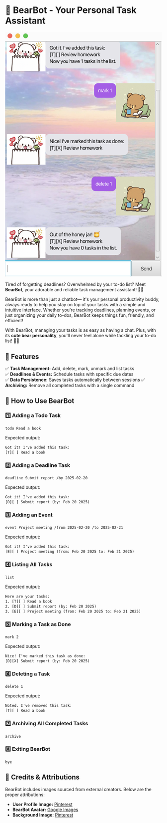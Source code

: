 # 🐻 BearBot - Your Personal Task Assistant

![BearBot Screenshot](https://raw.githubusercontent.com/izniy/ip/main/docs/Ui.png)

Tired of forgetting deadlines? 
Overwhelmed by your to-do list? 
Meet **BearBot**, your adorable and reliable task management assistant! 🐻✨

BearBot is more than just a chatbot— it's your personal productivity buddy, 
always ready to help you stay on top of your tasks with a simple and intuitive interface. 
Whether you're tracking deadlines, planning events, or just organizing your daily to-dos, 
BearBot keeps things fun, friendly, and efficient!

With BearBot, managing your tasks is as easy as having a chat. 
Plus, with its **cute bear personality**, you'll never feel alone while tackling your to-do list! 🐾💙


## 🚀 Features
✅ **Task Management:** Add, delete, mark, unmark and list tasks  
✅ **Deadlines & Events:** Schedule tasks with specific due dates  
✅ **Data Persistence:** Saves tasks automatically between sessions
✅ **Archiving:** Remove all completed tasks with a single command


## 📖 How to Use BearBot
### 1️⃣ Adding a Todo Task
```
todo Read a book
```

Expected output: 
```
Got it! I've added this task:
[T][ ] Read a book
```

### 2️⃣ Adding a Deadline Task
```
deadline Submit report /by 2025-02-20
```

Expected output:
```
Got it! I've added this task:
[D][ ] Submit report (by: Feb 20 2025)
```

### 3️⃣ Adding an Event
```
event Project meeting /from 2025-02-20 /to 2025-02-21
```

Expected output:
```
Got it! I've added this task:
[E][ ] Project meeting (from: Feb 20 2025 to: Feb 21 2025)
```

### 4️⃣ Listing All Tasks
```
list
```

Expected output:
```
Here are your tasks:
1. [T][ ] Read a book
2. [D][ ] Submit report (by: Feb 20 2025)
3. [E][ ] Project meeting (from: Feb 20 2025 to: Feb 21 2025)
```

### 5️⃣ Marking a Task as Done
```
mark 2
```

Expected output:
```
Nice! I've marked this task as done:
[D][X] Submit report (by: Feb 20 2025)
```

### 6️⃣ Deleting a Task
```
delete 1
```

Expected output:
```
Noted. I've removed this task:
[T][ ] Read a book
```

### 7️⃣ Archiving All Completed Tasks
```
archive
```

### 8️⃣ Exiting BearBot
```
bye
```


## 📜 Credits & Attributions
BearBot includes images sourced from external creators. Below are the proper attributions:

- **User Profile Image:** [Pinterest](https://in.pinterest.com/pin/761178774506401910/)
- **BearBot Avatar:** [Google Images](https://images.app.goo.gl/QeC8tGJqBjA7c89s6)
- **Background Image:** [Pinterest](https://pin.it/40vXE2KeK)  